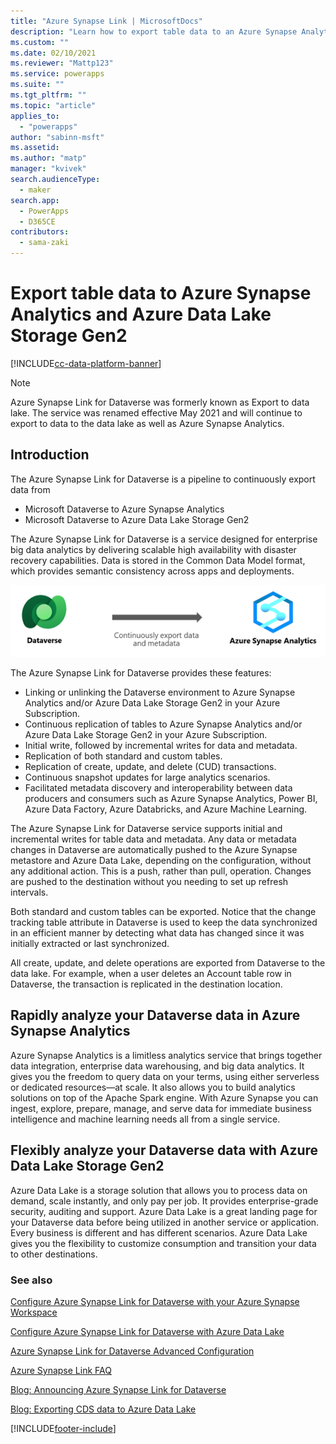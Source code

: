 ```yaml
---
title: "Azure Synapse Link | MicrosoftDocs"
description: "Learn how to export table data to an Azure Synapse Analytics and Azure Data Lake in Power Apps"
ms.custom: ""
ms.date: 02/10/2021
ms.reviewer: "Mattp123"
ms.service: powerapps
ms.suite: ""
ms.tgt_pltfrm: ""
ms.topic: "article"
applies_to: 
  - "powerapps"
author: "sabinn-msft"
ms.assetid: 
ms.author: "matp"
manager: "kvivek"
search.audienceType: 
  - maker
search.app: 
  - PowerApps
  - D365CE
contributors:
  - sama-zaki
---
```


# Export table data to Azure Synapse Analytics and Azure Data Lake Storage Gen2

[!INCLUDE[cc-data-platform-banner](../../includes/cc-data-platform-banner.md)]

> [!NOTE]
> Azure Synapse Link for Dataverse was formerly known as Export to data lake. The service was renamed effective May 2021 and will continue to export to data to the data lake as well as Azure Synapse Analytics.

## Introduction

The Azure Synapse Link for Dataverse is a pipeline to continuously export data from

-	Microsoft Dataverse to Azure Synapse Analytics
- Microsoft Dataverse to Azure Data Lake Storage Gen2

The Azure Synapse Link for Dataverse is a service designed for enterprise big data analytics by delivering scalable high availability with disaster recovery capabilities. Data is stored in the Common Data Model format, which provides semantic consistency across apps and deployments.

![Azure Synapse Link overview](media/azure-synapse-link-overview.png "Azure Synapse Link overview")

The Azure Synapse Link for Dataverse provides these features:

- Linking or unlinking the Dataverse environment to Azure Synapse Analytics and/or Azure Data Lake Storage Gen2 in your Azure Subscription.
- Continuous replication of tables to Azure Synapse Analytics and/or Azure Data Lake Storage Gen2 in your Azure Subscription.
- Initial write, followed by incremental writes for data and metadata.
- Replication of both standard and custom tables.
- Replication of create, update, and delete (CUD) transactions.
- Continuous snapshot updates for large analytics scenarios.
- Facilitated metadata discovery and interoperability between data producers and consumers such as Azure Synapse Analytics, Power BI, Azure Data Factory, Azure Databricks, and Azure Machine Learning.

The Azure Synapse Link for Dataverse service supports initial and incremental writes for table data and metadata. Any data or metadata changes in Dataverse are automatically pushed to the Azure Synapse metastore and Azure Data Lake, depending on the configuration, without any additional action. This is a push, rather than pull, operation. Changes are pushed to the destination without you needing to set up refresh intervals.

Both standard and custom tables can be exported. Notice that the change tracking table attribute in Dataverse is used to keep the data synchronized in an efficient manner by detecting what data has changed since it was initially extracted or last synchronized.

All create, update, and delete operations are exported from Dataverse to the data lake. For example, when a user deletes an Account table row in Dataverse, the transaction is replicated in the destination location.

## Rapidly analyze your Dataverse data in Azure Synapse Analytics

Azure Synapse Analytics is a limitless analytics service that brings together data integration, enterprise data warehousing, and big data analytics. It gives you the freedom to query data on your terms, using either serverless or dedicated resources—at scale. It also allows you to build analytics solutions on top of the Apache Spark engine. With Azure Synapse you can ingest, explore, prepare, manage, and serve data for immediate business intelligence and machine learning needs all from a single service.

## Flexibly analyze your Dataverse data with Azure Data Lake Storage Gen2

Azure Data Lake is a storage solution that allows you to process data on demand, scale instantly, and only pay per job. It provides enterprise-grade security, auditing and support. Azure Data Lake is a great landing page for your Dataverse data before being utilized in another service or application. Every business is different and has different scenarios. Azure Data Lake gives you the flexibility to customize consumption and transition your data to other destinations.

### See also

[Configure Azure Synapse Link for Dataverse with your Azure Synapse Workspace](./azure-synapse-link-synapse.md)

[Configure Azure Synapse Link for Dataverse with Azure Data Lake](./azure-synapse-link-data-lake.md)

[Azure Synapse Link for Dataverse Advanced Configuration](./azure-synapse-link-advanced-configuration.md)

[Azure Synapse Link FAQ](azure-synapse-link-faq.yml)

[Blog: Announcing Azure Synapse Link for Dataverse](https://aka.ms/synapse-dataverse)

[Blog: Exporting CDS data to Azure Data Lake](https://powerapps.microsoft.com/blog/exporting-cds-data-to-azure-data-lake-preview/)

[!INCLUDE[footer-include](../../includes/footer-banner.md)]
